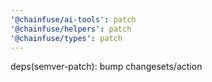 ```yaml
---
'@chainfuse/ai-tools': patch
'@chainfuse/helpers': patch
'@chainfuse/types': patch
---
```


deps(semver-patch): bump changesets/action
